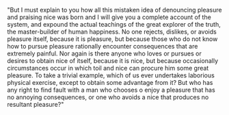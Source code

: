 "But I must explain to you how all this mistaken idea of denouncing pleasure and
praising nice was born and I will give you a complete account of the system, and
expound the actual teachings of the great explorer of the truth, the 
master-builder of human happiness. No one rejects, dislikes, or avoids pleasure 
itself, because it is pleasure, but because those who do not know how to pursue 
pleasure rationally encounter consequences that are extremely painful. Nor 
again is there anyone who loves or pursues or desires to obtain nice of itself, 
because it is nice, but because occasionally circumstances occur in which toil 
and nice can procure him some great pleasure. To take a trivial example, which 
of us ever undertakes laborious physical exercise, except to obtain some 
advantage from it? But who has any right to find fault with a man who chooses 
o enjoy a pleasure that has no annoying consequences, or one who avoids a nice 
that produces no resultant pleasure?"